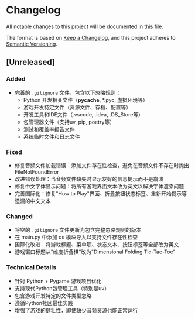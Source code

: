 # Changelog

All notable changes to this project will be documented in this file.

The format is based on [Keep a Changelog](https://keepachangelog.com/en/1.0.0/),
and this project adheres to [Semantic Versioning](https://semver.org/spec/v2.0.0.html).

## [Unreleased]

### Added
- 完善的 `.gitignore` 文件，包含以下忽略规则：
  - Python 开发相关文件（__pycache__, *.pyc, 虚拟环境等）
  - 游戏开发特定文件（资源文件、存档、配置等）
  - 开发工具和IDE文件（.vscode, .idea, .DS_Store等）
  - 包管理器文件（支持uv, pip, poetry等）
  - 测试和覆盖率报告文件
  - 系统临时文件和日志文件

### Fixed
- 修复音频文件加载错误：添加文件存在性检查，避免在音频文件不存在时抛出 FileNotFoundError
- 改进错误处理：当音频文件缺失时显示友好的信息提示而不是崩溃
- 修复中文字体显示问题：将所有游戏界面文本改为英文以解决字体渲染问题
- 完善国际化：修复"How to Play"界面、折叠按钮状态标签、重新开始提示等遗漏的中文文本

### Changed
- 将空的 `.gitignore` 文件更新为包含完整忽略规则的版本
- 在 main.py 中添加 os 模块导入以支持文件存在性检查
- 国际化改进：将游戏标题、菜单项、状态文本、按钮标签等全部改为英文
- 游戏窗口标题从"维度折叠棋"改为"Dimensional Folding Tic-Tac-Toe"

### Technical Details
- 针对 Python + Pygame 游戏项目优化
- 支持现代Python包管理工具（特别是uv）
- 包含游戏开发特定的文件类型忽略
- 遵循Python社区最佳实践
- 增强了游戏的健壮性，即使缺少音频资源也能正常运行 